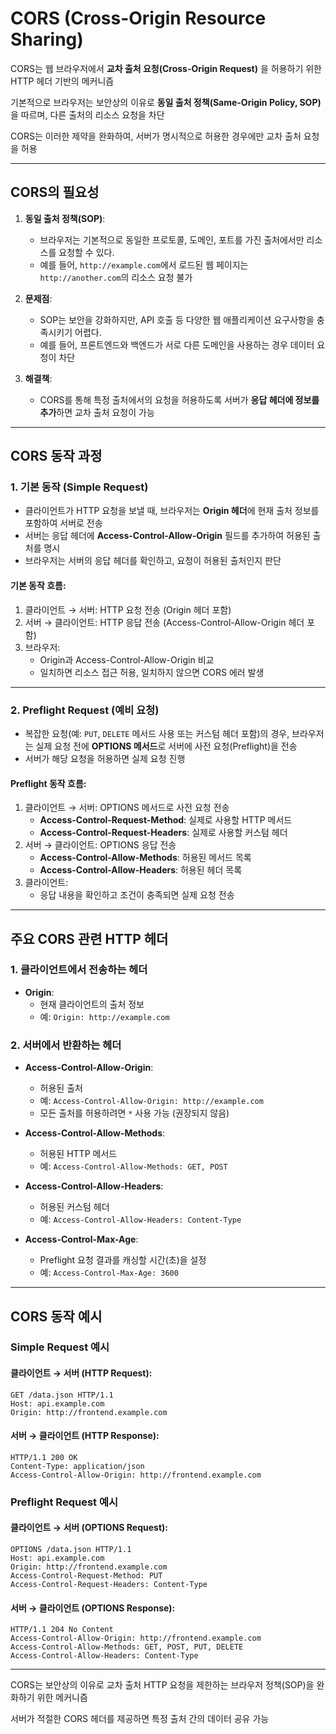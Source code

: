 # CORS (Cross-Origin Resource Sharing)

CORS는 웹 브라우저에서 **교차 출처 요청(Cross-Origin Request)** 을 허용하기 위한 HTTP 헤더 기반의 메커니즘

기본적으로 브라우저는 보안상의 이유로 **동일 출처 정책(Same-Origin Policy, SOP)** 을 따르며, 다른 출처의 리소스 요청을 차단

CORS는 이러한 제약을 완화하여, 서버가 명시적으로 허용한 경우에만 교차 출처 요청을 허용

---

## CORS의 필요성

1. **동일 출처 정책(SOP)**:  
   - 브라우저는 기본적으로 동일한 프로토콜, 도메인, 포트를 가진 출처에서만 리소스를 요청할 수 있다.
   - 예를 들어, `http://example.com`에서 로드된 웹 페이지는 `http://another.com`의 리소스 요청 불가

2. **문제점**:  
   - SOP는 보안을 강화하지만, API 호출 등 다양한 웹 애플리케이션 요구사항을 충족시키기 어렵다.
   - 예를 들어, 프론트엔드와 백엔드가 서로 다른 도메인을 사용하는 경우 데이터 요청이 차단

3. **해결책**:  
   - CORS를 통해 특정 출처에서의 요청을 허용하도록 서버가 **응답 헤더에 정보를 추가**하면 교차 출처 요청이 가능

---

## CORS 동작 과정

### 1. 기본 동작 (Simple Request)
- 클라이언트가 HTTP 요청을 보낼 때, 브라우저는 **Origin 헤더**에 현재 출처 정보를 포함하여 서버로 전송
- 서버는 응답 헤더에 **Access-Control-Allow-Origin** 필드를 추가하여 허용된 출처를 명시
- 브라우저는 서버의 응답 헤더를 확인하고, 요청이 허용된 출처인지 판단

#### 기본 동작 흐름:
1. 클라이언트 → 서버: HTTP 요청 전송 (Origin 헤더 포함)
2. 서버 → 클라이언트: HTTP 응답 전송 (Access-Control-Allow-Origin 헤더 포함)
3. 브라우저:
   - Origin과 Access-Control-Allow-Origin 비교
   - 일치하면 리소스 접근 허용, 일치하지 않으면 CORS 에러 발생

---

### 2. Preflight Request (예비 요청)
- 복잡한 요청(예: `PUT`, `DELETE` 메서드 사용 또는 커스텀 헤더 포함)의 경우, 브라우저는 실제 요청 전에 **OPTIONS 메서드**로 서버에 사전 요청(Preflight)을 전송
- 서버가 해당 요청을 허용하면 실제 요청 진행

#### Preflight 동작 흐름:
1. 클라이언트 → 서버: OPTIONS 메서드로 사전 요청 전송
   - **Access-Control-Request-Method**: 실제로 사용할 HTTP 메서드
   - **Access-Control-Request-Headers**: 실제로 사용할 커스텀 헤더
2. 서버 → 클라이언트: OPTIONS 응답 전송
   - **Access-Control-Allow-Methods**: 허용된 메서드 목록
   - **Access-Control-Allow-Headers**: 허용된 헤더 목록
3. 클라이언트:
   - 응답 내용을 확인하고 조건이 충족되면 실제 요청 전송

---

## 주요 CORS 관련 HTTP 헤더

### 1. 클라이언트에서 전송하는 헤더
- **Origin**:
  - 현재 클라이언트의 출처 정보
  - 예: `Origin: http://example.com`

### 2. 서버에서 반환하는 헤더
- **Access-Control-Allow-Origin**:
  - 허용된 출처
  - 예: `Access-Control-Allow-Origin: http://example.com`
  - 모든 출처를 허용하려면 `*` 사용 가능 (권장되지 않음)

- **Access-Control-Allow-Methods**:
  - 허용된 HTTP 메서드
  - 예: `Access-Control-Allow-Methods: GET, POST`

- **Access-Control-Allow-Headers**:
  - 허용된 커스텀 헤더
  - 예: `Access-Control-Allow-Headers: Content-Type`

- **Access-Control-Max-Age**:
  - Preflight 요청 결과를 캐싱할 시간(초)을 설정
  - 예: `Access-Control-Max-Age: 3600`

---

## CORS 동작 예시

### Simple Request 예시
#### 클라이언트 → 서버 (HTTP Request):
```
GET /data.json HTTP/1.1
Host: api.example.com
Origin: http://frontend.example.com
```

#### 서버 → 클라이언트 (HTTP Response):
```
HTTP/1.1 200 OK
Content-Type: application/json
Access-Control-Allow-Origin: http://frontend.example.com
```

### Preflight Request 예시
#### 클라이언트 → 서버 (OPTIONS Request):
```
OPTIONS /data.json HTTP/1.1
Host: api.example.com
Origin: http://frontend.example.com
Access-Control-Request-Method: PUT
Access-Control-Request-Headers: Content-Type
```

#### 서버 → 클라이언트 (OPTIONS Response):
```
HTTP/1.1 204 No Content
Access-Control-Allow-Origin: http://frontend.example.com
Access-Control-Allow-Methods: GET, POST, PUT, DELETE
Access-Control-Allow-Headers: Content-Type
```

---

CORS는 보안상의 이유로 교차 출처 HTTP 요청을 제한하는 브라우저 정책(SOP)을 완화하기 위한 메커니즘

서버가 적절한 CORS 헤더를 제공하면 특정 출처 간의 데이터 공유 가능
